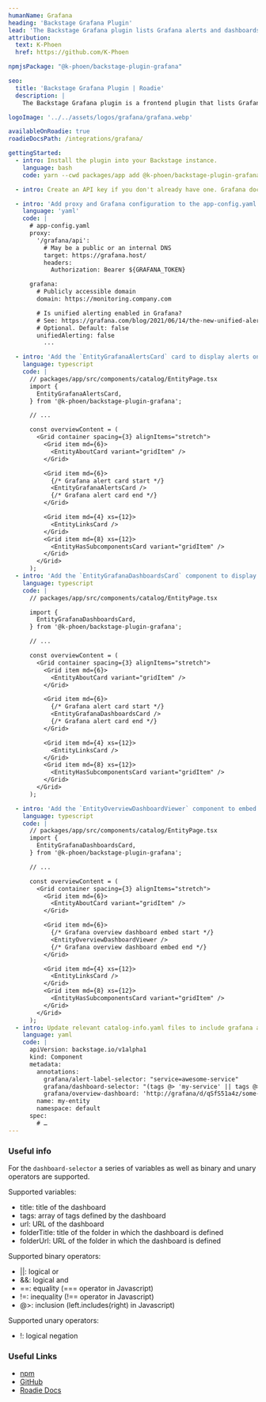 ```yaml
---
humanName: Grafana
heading: 'Backstage Grafana Plugin'
lead: 'The Backstage Grafana plugin lists Grafana alerts and dashboards.'
attribution:
  text: K-Phoen
  href: https://github.com/K-Phoen

npmjsPackage: "@k-phoen/backstage-plugin-grafana"

seo:
  title: 'Backstage Grafana Plugin | Roadie'
  description: |
    The Backstage Grafana plugin is a frontend plugin that lists Grafana alerts and dashboards. It includes cards and dashboard components.

logoImage: '../../assets/logos/grafana/grafana.webp'

availableOnRoadie: true
roadieDocsPath: /integrations/grafana/

gettingStarted:
  - intro: Install the plugin into your Backstage instance.
    language: bash
    code: yarn --cwd packages/app add @k-phoen/backstage-plugin-grafana

  - intro: Create an API key if you don't already have one. Grafana docs can be found <a href='https://grafana.com/docs/grafana/latest/developers/http_api/auth/#create-api-token' target="_blank>here</a>.

  - intro: 'Add proxy and Grafana configuration to the app-config.yaml file in the root directory.'
    language: 'yaml'
    code: |
      # app-config.yaml
      proxy:
        '/grafana/api':
          # May be a public or an internal DNS
          target: https://grafana.host/
          headers:
            Authorization: Bearer ${GRAFANA_TOKEN}

      grafana:
        # Publicly accessible domain
        domain: https://monitoring.company.com

        # Is unified alerting enabled in Grafana?
        # See: https://grafana.com/blog/2021/06/14/the-new-unified-alerting-system-for-grafana-everything-you-need-to-know/
        # Optional. Default: false
        unifiedAlerting: false
          ...

  - intro: 'Add the `EntityGrafanaAlertsCard` card to display alerts on a component page.'
    language: typescript
    code: |
      // packages/app/src/components/catalog/EntityPage.tsx
      import {
        EntityGrafanaAlertsCard,
      } from '@k-phoen/backstage-plugin-grafana';

      // ...

      const overviewContent = (
        <Grid container spacing={3} alignItems="stretch">
          <Grid item md={6}>
            <EntityAboutCard variant="gridItem" />
          </Grid>

          <Grid item md={6}>
            {/* Grafana alert card start */}
            <EntityGrafanaAlertsCard />
            {/* Grafana alert card end */}
          </Grid>

          <Grid item md={4} xs={12}>
            <EntityLinksCard />
          </Grid>
          <Grid item md={8} xs={12}>
            <EntityHasSubcomponentsCard variant="gridItem" />
          </Grid>
        </Grid>
      );
  - intro: 'Add the `EntityGrafanaDashboardsCard` component to display dashboards on a component page.'
    language: typescript
    code: |
      // packages/app/src/components/catalog/EntityPage.tsx

      import {
        EntityGrafanaDashboardsCard,
      } from '@k-phoen/backstage-plugin-grafana';

      // ...

      const overviewContent = (
        <Grid container spacing={3} alignItems="stretch">
          <Grid item md={6}>
            <EntityAboutCard variant="gridItem" />
          </Grid>

          <Grid item md={6}>
            {/* Grafana alert card start */}
            <EntityGrafanaDashboardsCard />
            {/* Grafana alert card end */}
          </Grid>

          <Grid item md={4} xs={12}>
            <EntityLinksCard />
          </Grid>
          <Grid item md={8} xs={12}>
            <EntityHasSubcomponentsCard variant="gridItem" />
          </Grid>
        </Grid>
      );

  - intro: 'Add the `EntityOverviewDashboardViewer` component to embed dashboards on a page'
    language: typescript
    code: |
      // packages/app/src/components/catalog/EntityPage.tsx
      import {
        EntityGrafanaDashboardsCard,
      } from '@k-phoen/backstage-plugin-grafana';

      // ...

      const overviewContent = (
        <Grid container spacing={3} alignItems="stretch">
          <Grid item md={6}>
            <EntityAboutCard variant="gridItem" />
          </Grid>

          <Grid item md={6}>
            {/* Grafana overview dashboard embed start */}
            <EntityOverviewDashboardViewer />
            {/* Grafana overview dashboard embed end */}
          </Grid>

          <Grid item md={4} xs={12}>
            <EntityLinksCard />
          </Grid>
          <Grid item md={8} xs={12}>
            <EntityHasSubcomponentsCard variant="gridItem" />
          </Grid>
        </Grid>
      );
  - intro: Update relevant catalog-info.yaml files to include grafana annotations.
    language: yaml
    code: |
      apiVersion: backstage.io/v1alpha1
      kind: Component
      metadata:
        annotations:
          grafana/alert-label-selector: "service=awesome-service"
          grafana/dashboard-selector: "(tags @> 'my-service' || tags @> 'my-service-slo') && tags @> 'generated'"
          grafana/overview-dashboard: 'http://grafana/d/qSfS51a4z/some-dashboard?orgId=1&kiosk'
        name: my-entity
        namespace: default
      spec:
        # …
---
```


### Useful info

For the `dashboard-selector` a series of variables as well as binary and unary operators are supported.

Supported variables:

- title: title of the dashboard
- tags: array of tags defined by the dashboard
- url: URL of the dashboard
- folderTitle: title of the folder in which the dashboard is defined
- folderUrl: URL of the folder in which the dashboard is defined

Supported binary operators:

- ||: logical or
- &&: logical and
- ==: equality (=== operator in Javascript)
- !=: inequality (!== operator in Javascript)
- @>: inclusion (left.includes(right) in Javascript)

Supported unary operators:

- !: logical negation

### Useful Links

- [npm](https://www.npmjs.com/package/@k-phoen/backstage-plugin-grafana)
- [GitHub](https://github.com/K-Phoen/backstage-plugin-grafana/tree/6dc2ab2833a8863e975a15abb028e53eee3ac78c)
- [Roadie Docs](https://roadie.io/docs/integrations/grafana/)
